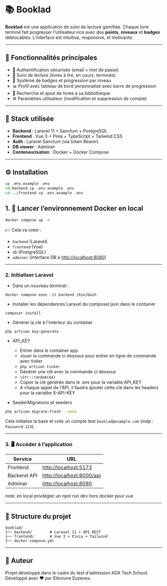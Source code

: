 # 📚 Booklad

**Booklad** est une application de suivi de lecture gamifiée.
Chaque livre terminé fait progresser l’utilisateur·rice avec des **points**, **niveaux** et **badges** déblocables. L’interface est intuitive, responsive, et motivante.

---

## 🚀 Fonctionnalités principales

* 🔐 Authentification sécurisée (email + mot de passe)
* 📘 Suivi de lecture (livres à lire, en cours, terminés)
* 🏅 Système de badges et progression par niveau
* 📊 Profil avec tableau de bord personnalisé avec barre de progression
* 🔎 Recherche et ajout de livres à sa bibliothèque
* ⚙️ Paramètres utilisateur (modification et suppression de compte)

---

## 🧱 Stack utilisée

* **Backend** : Laravel 11 + Sanctum + PostgreSQL
* **Frontend** : Vue 3 + Pinia + TypeScript + Tailwind CSS
* **Auth** : Laravel Sanctum (via token Bearer)
* **DB viewer** : Adminer
* **Conteneurisation** : Docker + Docker Compose

---

## ⚙️ Installation
```bash
cp .env.example .env
cd backend cp .env.example .env
cd ../frontend cp .env.example .env
```


## 1. 🐋 Lancer l’environnement Docker en local

```bash
docker compose up -d
```

👉 Cela va créer :

* `backend` (Laravel)
* `frontend` (Vue)
* `db` (PostgreSQL)
* `adminer` (interface DB à [http://localhost:8080](http://localhost:8080))

---

### 2. Initialiser Laravel

- Dans un nouveau terminal :
  
`docker compose exec -it backend /bin/bash `

- Installer les dépendances Laravel du composer.json dans le container 

`composer install`

- Générer la clé à l'intérieur du container

`php artisan key:generate`

- API_KEY

  - Entrer dans le container app
  - Jouer la commande ci dessous pour entrer en ligne de commande avec tinker
  - `php artisan tinker`
  - Générer une clé avec la commande ci dessous
  - `\Str::random(64)`
  - Copier la clé générée dans le .env pour la variable API_KEY
  - A chaque appel de l'API, il faudra ajouter cette clé dans les headers pour la varialbe X-API-KEY 

- SeederMigrations et seeders
```bash
php artisan migrate:fresh --seed
```

Cela initialise la base et crée un compte test `booklad@example.com` (mdp : `Password:123`).


---

### 3. 🖥️ Accéder à l’application

| Service     | URL                                                    |
| ----------- | ------------------------------------------------------ |
| Frontend    | [http://localhost:5173](http://localhost:5173)         |
| Backend API | [http://localhost:8000/api](http://localhost:8000/api) |
| Adminer     | [http://localhost:8080](http://localhost:8080)         |

note: en local privilégier un npm run dev hors docker pour vue

---

## 📁 Structure du projet

```
booklad/
├── backend/        # Laravel 11 + API REST
├── frontend/       # Vue 3 + Pinia + Tailwind
├── docker-compose.yml
```
---

## 🧠 Auteur

Projet développé dans le cadre du test d'admission ADA Tech School.
Développé avec ❤️ par Eléonore Euzenes.

